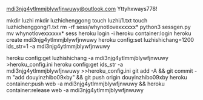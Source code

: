 mdi3njg4ytlmmjblywfjnwuwy@outlook.com
Yttyhxways778!

mkdir luzhi
mkdir luzhichenggong
touch luzhi/1.txt
touch luzhichenggong/1.txt
rm -rf sess/whynotlovexxxxxx*
python3 sessgen.py
mv whynotlovexxxxxx* sess
heroku login -i
heroku container:login
heroku create mdi3njg4ytlmmjblywfjnwuwy
heroku config:set luzhishichang=1200 ids_str=1 -a mdi3njg4ytlmmjblywfjnwuwy

heroku config:get luzhishichang -a mdi3njg4ytlmmjblywfjnwuwy >heroku_config.ini
heroku config:get ids_str -a mdi3njg4ytlmmjblywfjnwuwy >>heroku_config.ini
git add -A && git commit -m "add douyinzhibo09xby" && git push origin douyinzhibo09xby
heroku container:push web -a mdi3njg4ytlmmjblywfjnwuwy && heroku container:release web -a mdi3njg4ytlmmjblywfjnwuwy